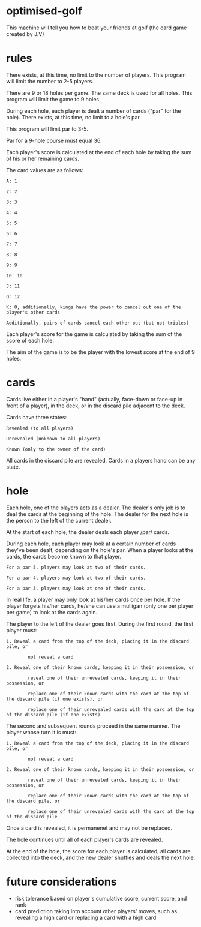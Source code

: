 # optimised-golf
This machine will tell you how to beat your friends at golf (the card game created by J.V)

# rules
There exists, at this time, no limit to the number of players. This program will limit the number to 2-5 players.

There are 9 or 18 holes per game. The same deck is used for all holes. This program will limit the game to 9 holes.

During each hole, each player is dealt a number of cards ("par" for the hole). There exists, at this time, no limit to a hole's par.

This program will limit par to 3-5.

Par for a 9-hole course must equal 36.

Each player's score is calculated at the end of each hole by taking the sum of his or her remaining cards. 

The card values are as follows:

	A: 1
	
	2: 2
	
	3: 3
	
	4: 4
	
	5: 5
	
	6: 6
	
	7: 7
	
	8: 8
	
	9: 9
	
	10: 10
	
	J: 11
	
	Q: 12
	
	K: 0, additionally, kings have the power to cancel out one of the player's other cards
	
	Additionally, pairs of cards cancel each other out (but not triples)
	
Each player's score for the game is calculated by taking the sum of the score of each hole.

The aim of the game is to be the player with the lowest score at the end of 9 holes.



# cards
Cards live either in a player's "hand" (actually, face-down or face-up in front of a player), in the deck, or in the discard pile adjacent to the deck.

Cards have three states:

	Revealed (to all players)
	
	Unrevealed (unknown to all players)
	
	Known (only to the owner of the card)

All cards in the discard pile are revealed. Cards in a players hand can be any state.

# hole
Each hole, one of the players acts as a dealer. The dealer's only job is to deal the cards at the beginning of the hole. The dealer for the next hole is the person to the left of the current dealer.

At the start of each hole, the dealer deals each player /par/ cards.

During each hole, each player may look at a certain number of cards they've been dealt, depending on the hole's par. When a player looks at the cards, the cards become known to that player.

	For a par 5, players may look at two of their cards.
	
	For a par 4, players may look at two of their cards.
	
	For a par 3, players may look at one of their cards.
	
In real life, a player may only look at his/her cards once per hole. If the player forgets his/her cards, he/she can use a mulligan (only one per player per game) to look at the cards again.

The player to the left of the dealer goes first. During the first round, the first player must:

	1. Reveal a card from the top of the deck, placing it in the discard pile, or 
	
			not reveal a card
			
	2. Reveal one of their known cards, keeping it in their possession, or
	
			reveal one of their unrevealed cards, keeping it in their possession, or
			
			replace one of their known cards with the card at the top of the discard pile (if one exists), or
			
			replace one of their unrevealed cards with the card at the top of the discard pile (if one exists)
			
The second and subsequent rounds proceed in the same manner. The player whose turn it is must:

	1. Reveal a card from the top of the deck, placing it in the discard pile, or 
	
			not reveal a card
			
	2. Reveal one of their known cards, keeping it in their possession, or
	
			reveal one of their unrevealed cards, keeping it in their possession, or
			
			replace one of their known cards with the card at the top of the discard pile, or
			
			replace one of their unrevealed cards with the card at the top of the discard pile
			
Once a card is revealed, it is permanenet and may not be replaced. 

The hole continues until all of each player's cards are revealed.

At the end of the hole, the score for each player is calculated, all cards are collected into the deck, and the new dealer shuffles and deals the next hole.

# future considerations
- risk tolerance based on player's cumulative score, current score, and rank
- card prediction taking into account other players' moves, such as revealing a high card or replacing a card with a high card
